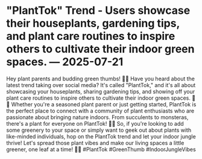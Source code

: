 # "PlantTok" Trend - Users showcase their houseplants, gardening tips, and plant care routines to inspire others to cultivate their indoor green spaces. — 2025-07-21

Hey plant parents and budding green thumbs! 🌿🌱 Have you heard about the latest trend taking over social media? It's called "PlantTok," and it's all about showcasing your houseplants, sharing gardening tips, and showing off your plant care routines to inspire others to cultivate their indoor green spaces. 🌵🌺 Whether you're a seasoned plant parent or just getting started, PlantTok is the perfect place to connect with a community of plant enthusiasts who are passionate about bringing nature indoors. From succulents to monsteras, there's a plant for everyone on PlantTok! 🌿💚 So, if you're looking to add some greenery to your space or simply want to geek out about plants with like-minded individuals, hop on the PlantTok trend and let your indoor jungle thrive! Let's spread those plant vibes and make our living spaces a little greener, one leaf at a time! 🌿✨ #PlantTok #GreenThumb #IndoorJungleVibes